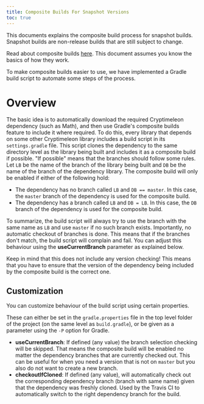 ```yaml
---
title: Composite Builds For Snapshot Versions
toc: true
---
```


This documents explains the composite build process for snapshot builds.
Snapshot builds are non-release builds that are still subject to change.

Read about composite builds [here](https://docs.gradle.org/6.4.1/userguide/composite_builds.html).
This document assumes you know the basics of how they work.

To make composite builds easier to use, we have implemented a Gradle build script to automate some steps of the process.

# Overview
The basic idea is to automatically download the required Cryptimeleon dependency (such as Math), and then use Gradle's composite builds feature to include it where required.
To do this, every library that depends on some other Cryptimeleon library includes a build script in its `settings.gradle` file.
This script clones the dependency to the same directory level as the library being built and includes it as a composite build if possible.
"If possible" means that the branches should follow some rules. Let `LB` be the name of the branch of the library being built and `DB` be the name of the branch of the dependency library. The composite build will only be enabled if either of the following hold:

- The dependency has no branch called `LB` and `DB == master`. In this case, the `master` branch of the dependency is used for the composite build.
- The dependency has a branch called `LB` and `DB = LB`. In this case, the `DB` branch of the dependency is used for the composite build.

To summarize, the build script will always try to use the branch with the same name as `LB` and use `master` if no such branch exists.
Importantly, no automatic checkout of branches is done. 
This means that if the branches don't match, the build script will complain and fail. 
You can adjust this behaviour using the **useCurrentBranch** parameter as explained below.

Keep in mind that this does not include any version checking!
This means that you have to ensure that the version of the dependency being included by the composite build is the correct one.

## Customization
You can customize behaviour of the build script using certain properties.

These can either be set in the `gradle.properties` file in the top level folder of the project (on the same level as `build.gradle`), or be given as a parameter using the `-P` option for Gradle.

- **useCurrentBranch**: If defined (any value) the branch selection checking will be skipped. 
    That means the composite build will be enabled no matter the dependency branches that are currently checked out.
    This can be useful for when you need a version that is not on `master` but you also do not want to create a new branch.
- **checkoutIfCloned**: If defined (any value), will automatically check out the corresponding
    dependency branch (branch with same name) given that the dependency was freshly cloned.
    Used by the Travis CI to automatically switch to the right dependency branch for the build.
